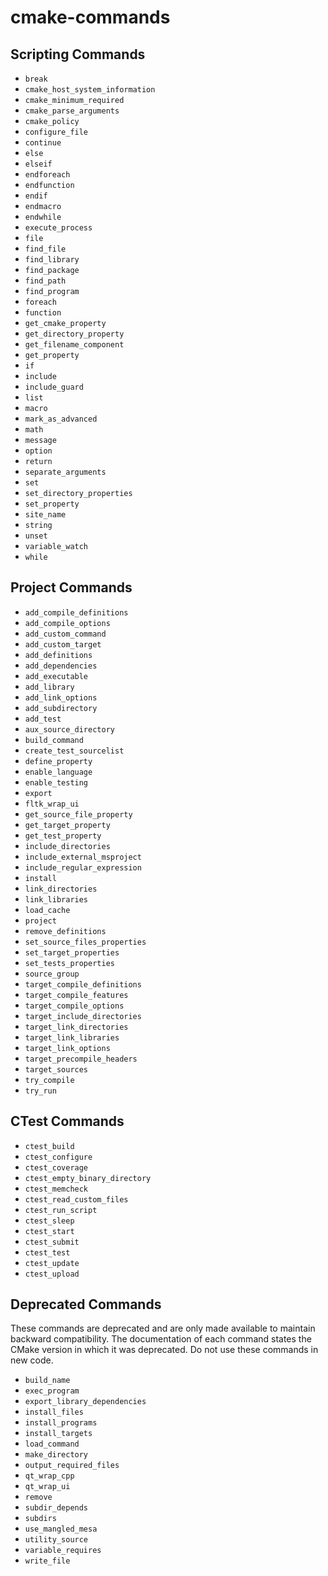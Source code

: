 # cmake-commands

## Scripting Commands

- `break`
- `cmake_host_system_information`
- `cmake_minimum_required`
- `cmake_parse_arguments`
- `cmake_policy`
- `configure_file`
- `continue`
- `else`
- `elseif`
- `endforeach`
- `endfunction`
- `endif`
- `endmacro`
- `endwhile`
- `execute_process`
- `file`
- `find_file`
- `find_library`
- `find_package`
- `find_path`
- `find_program`
- `foreach`
- `function`
- `get_cmake_property`
- `get_directory_property`
- `get_filename_component`
- `get_property`
- `if`
- `include`
- `include_guard`
- `list`
- `macro`
- `mark_as_advanced`
- `math`
- `message`
- `option`
- `return`
- `separate_arguments`
- `set`
- `set_directory_properties`
- `set_property`
- `site_name`
- `string`
- `unset`
- `variable_watch`
- `while`

## Project Commands

- `add_compile_definitions`
- `add_compile_options`
- `add_custom_command`
- `add_custom_target`
- `add_definitions`
- `add_dependencies`
- `add_executable`
- `add_library`
- `add_link_options`
- `add_subdirectory`
- `add_test`
- `aux_source_directory`
- `build_command`
- `create_test_sourcelist`
- `define_property`
- `enable_language`
- `enable_testing`
- `export`
- `fltk_wrap_ui`
- `get_source_file_property`
- `get_target_property`
- `get_test_property`
- `include_directories`
- `include_external_msproject`
- `include_regular_expression`
- `install`
- `link_directories`
- `link_libraries`
- `load_cache`
- `project`
- `remove_definitions`
- `set_source_files_properties`
- `set_target_properties`
- `set_tests_properties`
- `source_group`
- `target_compile_definitions`
- `target_compile_features`
- `target_compile_options`
- `target_include_directories`
- `target_link_directories`
- `target_link_libraries`
- `target_link_options`
- `target_precompile_headers`
- `target_sources`
- `try_compile`
- `try_run`

## CTest Commands

- `ctest_build`
- `ctest_configure`
- `ctest_coverage`
- `ctest_empty_binary_directory`
- `ctest_memcheck`
- `ctest_read_custom_files`
- `ctest_run_script`
- `ctest_sleep`
- `ctest_start`
- `ctest_submit`
- `ctest_test`
- `ctest_update`
- `ctest_upload`

## Deprecated Commands

These commands are deprecated and are only made available to maintain backward compatibility. The documentation of each command states the CMake version in which it was deprecated. Do not use these commands in new code.

- `build_name`
- `exec_program`
- `export_library_dependencies`
- `install_files`
- `install_programs`
- `install_targets`
- `load_command`
- `make_directory`
- `output_required_files`
- `qt_wrap_cpp`
- `qt_wrap_ui`
- `remove`
- `subdir_depends`
- `subdirs`
- `use_mangled_mesa`
- `utility_source`
- `variable_requires`
- `write_file`
